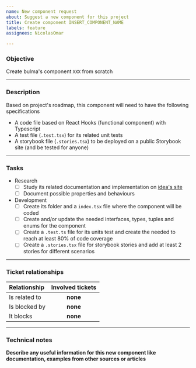 ```yaml
---
name: New component request
about: Suggest a new component for this project
title: Create component INSERT_COMPONENT_NAME
labels: feature
assignees: NicolasOmar

---
```


### Objective 
Create bulma's component `XXX` from scratch

---

### Description 
Based on project's roadmap, this component will need to have the following specifications
- A code file based on React Hooks (functional component) with Typescript
- A test file (`.test.tsx`) for its related unit tests
- A storybook file (`.stories.tsx`) to be deployed on a public Storybook site (and be tested for anyone)

---

### Tasks 
- Research 
  - [ ] Study its related documentation and implementation on [idea's site](INSERT_DOCUMENTATION_SITE_EXAMPLE)
  - [ ] Document possible properties and behaviours
- Development 
  - [ ] Create its folder and a `index.tsx` file where the component will be coded
  - [ ] Create and/or update the needed interfaces, types, tuples and enums for the component
  - [ ] Create a `.test.ts` file for its units test and create the needed to reach at least 80% of code coverage
  - [ ] Create a `.stories.tsx` file for storybook stories and add at least 2 stories for different scenarios

---

### Ticket relationships 
| Relationship | Involved tickets | 
| :--- | :---: | 
| Is related to | **none** 
| Is blocked by | **none** 
| It blocks |  **none**

---

### Technical notes 
**Describe any useful information for this new component like documentation, examples from other sources or articles**
